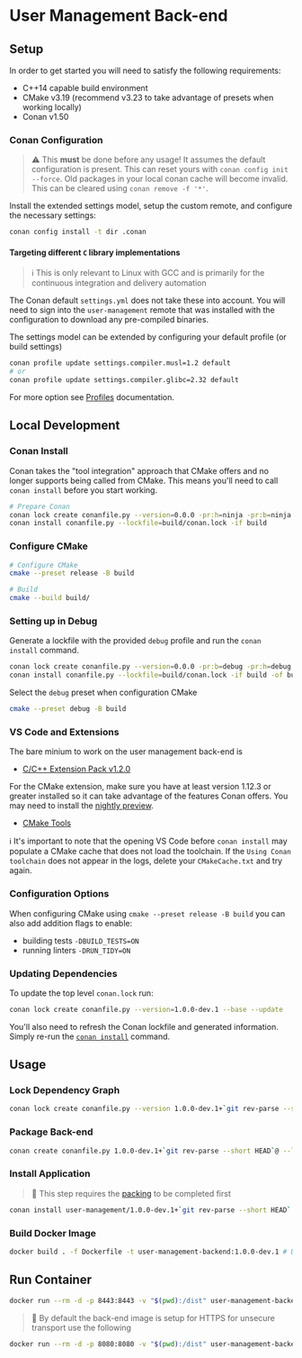 # User Management Back-end

## Setup

In order to get started you will need to satisfy the following requirements:

- C++14 capable build environment
- CMake v3.19 (recommend v3.23 to take advantage of presets when working locally)
- Conan v1.50

### Conan Configuration

> :warning: This **must** be done before any usage!
> It assumes the default configuration is present. This can reset yours with `conan config init --force`.
> Old packages in your local conan cache will become invalid. This can be cleared using `conan remove -f '*'`.

Install the extended settings model, setup the custom remote, and configure the necessary settings:

```sh
conan config install -t dir .conan
```

#### Targeting different `C` library implementations

> :information_source: This is only relevant to Linux with GCC and is primarily for the continuous integration and delivery automation

The Conan default `settings.yml` does not take these into account. You will need to sign into the `user-management` remote that was installed
with the configuration to download any pre-compiled binaries.

The settings model can be extended by configuring your default profile (or build settings)

```sh
conan profile update settings.compiler.musl=1.2 default
# or
conan profile update settings.compiler.glibc=2.32 default
```

For more option see [Profiles](https://docs.conan.io/en/latest/reference/profiles.html) documentation.

## Local Development

### Conan Install

Conan takes the "tool integration" approach that CMake offers and no longer supports being called from CMake.
This means you'll need to call `conan install` before you start working.

```sh
# Prepare Conan
conan lock create conanfile.py --version=0.0.0 -pr:h=ninja -pr:b=ninja --lockfile=conan.lock --lockfile-out=build/conan.lock
conan install conanfile.py --lockfile=build/conan.lock -if build
```

### Configure CMake

```sh
# Configure CMake
cmake --preset release -B build

# Build
cmake --build build/
```

### Setting up in Debug

Generate a lockfile with the provided `debug` profile and run the `conan install` command.

```sh
conan lock create conanfile.py --version=0.0.0 -pr:b=debug -pr:h=debug --lockfile=conan.lock --lockfile-out=build/conan.lock
conan install conanfile.py --lockfile=build/conan.lock -if build -of build
```

Select the `debug` preset when configuration CMake

```sh
cmake --preset debug -B build
```

### VS Code and Extensions

The bare minium to work on the user management back-end is

- [C/C++ Extension Pack v1.2.0](https://marketplace.visualstudio.com/items?itemName=ms-vscode.cpptools-extension-pack)

For the CMake extension, make sure you have at least version 1.12.3 or greater installed so it can
take advantage of the features Conan offers. You may need to install the [nightly preview](https://github.com/microsoft/vscode-cmake-tools/pull/2544#issuecomment-1164797621).

- [CMake Tools](https://marketplace.visualstudio.com/items?itemName=ms-vscode.cmake-tools)

:information_source: It's important to note that the opening VS Code before `conan install` may populate a CMake cache that
does not load the toolchain. If the `Using Conan toolchain` does not appear in the logs, delete your `CMakeCache.txt` and try again.

### Configuration Options

When configuring CMake using `cmake --preset release -B build` you can also add addition flags to enable:

- building tests `-DBUILD_TESTS=ON`
- running linters `-DRUN_TIDY=ON`

### Updating Dependencies

To update the top level `conan.lock` run:

```sh
conan lock create conanfile.py --version=1.0.0-dev.1 --base --update
```

You'll also need to refresh the Conan lockfile and generated information.
Simply re-run the [`conan install`](#conan-install) command.

## Usage

### Lock Dependency Graph

```sh
conan lock create conanfile.py --version 1.0.0-dev.1+`git rev-parse --short HEAD` --lockfile=conan.lock --lockfile-out=build/conan.lock -pr:b=default
```

### Package Back-end

```sh
conan create conanfile.py 1.0.0-dev.1+`git rev-parse --short HEAD`@ --lockfile build/conan.lock
```

### Install Application

> :notebook: This step requires the [packing](#package-back-end) to be completed first

```sh
conan install user-management/1.0.0-dev.1+`git rev-parse --short HEAD`  --lockfile build/conan.lock
```

### Build Docker Image

```sh
docker build . -f Dockerfile -t user-management-backend:1.0.0-dev.1 # Docker does not support SemVer build information
```

## Run Container

```sh
docker run --rm -d -p 8443:8443 -v "$(pwd):/dist" user-management-backend:1.0.0-dev.1
```

> :notebook: By default the back-end image is setup for HTTPS for unsecure transport use the following

```sh
docker run --rm -d -p 8080:8080 -v "$(pwd):/dist" user-management-backend:1.0.0-dev.1 dist -a "0.0.0.0" -p 8080 -n 4
```
